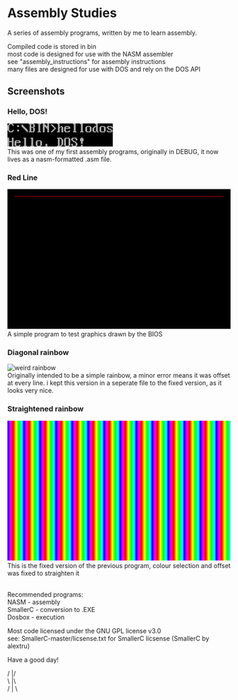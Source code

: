 # Assembly Studies

A series of assembly programs, written by me to learn assembly.<br/>

Compiled code is stored in bin<br/>
most code is designed for use with the NASM assembler<br/>
see "assembly_instructions" for assembly instructions<br/>
many files are designed for use with DOS and rely on the DOS API<br/>

## Screenshots

### Hello, DOS!
![](hellodos.png "Hello, Dos!")<br/>
This was one of my first assembly programs, originally in DEBUG, it now lives as a nasm-formatted .asm file.

### Red Line
![](line.png "red line")<br/>
A simple program to test graphics drawn by the BIOS

### Diagonal rainbow
![](rainbow.png "weird rainbow")<br/>
Originally intended to be a simple rainbow, a minor error means it was offset at every line. i kept this version in a seperate file to the fixed version, as it looks very nice.

### Straightened rainbow
![](rainbow_correct.png "straigtened rainbow")<br/>
This is the fixed version of the previous program, colour selection and offset was fixed to straighten it<br/>
<br/>

Recommended programs:<br/>
NASM     - assembly<br/>
SmallerC - conversion to .EXE<br/>
Dosbox   - execution<br/>

Most code licensed under the GNU GPL license v3.0<br/>
see: SmallerC-master/licsense.txt for SmallerC licsense (SmallerC by alextru)<br/>

Have a good day!


/ |/ <br/>
\ |\ <br/>
/ | \ <br/>

